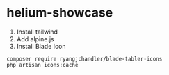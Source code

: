 # helium-showcase

1. Install tailwind
2. Add alpine.js
3. Install Blade Icon

```
composer require ryangjchandler/blade-tabler-icons
php artisan icons:cache
```
